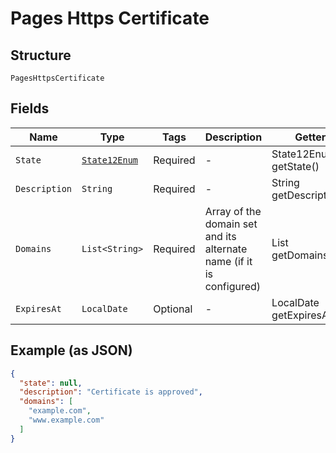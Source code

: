 
# Pages Https Certificate

## Structure

`PagesHttpsCertificate`

## Fields

| Name | Type | Tags | Description | Getter | Setter |
|  --- | --- | --- | --- | --- | --- |
| `State` | [`State12Enum`](../../doc/models/state-12-enum.md) | Required | - | State12Enum getState() | setState(State12Enum state) |
| `Description` | `String` | Required | - | String getDescription() | setDescription(String description) |
| `Domains` | `List<String>` | Required | Array of the domain set and its alternate name (if it is configured) | List<String> getDomains() | setDomains(List<String> domains) |
| `ExpiresAt` | `LocalDate` | Optional | - | LocalDate getExpiresAt() | setExpiresAt(LocalDate expiresAt) |

## Example (as JSON)

```json
{
  "state": null,
  "description": "Certificate is approved",
  "domains": [
    "example.com",
    "www.example.com"
  ]
}
```

